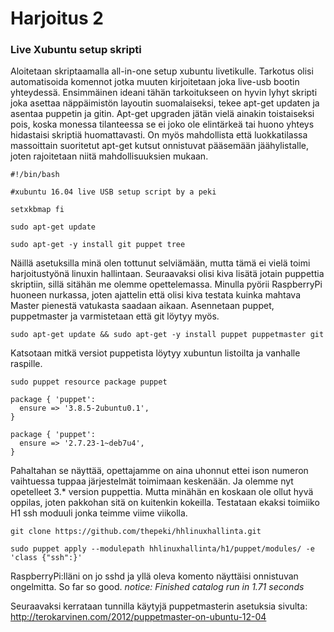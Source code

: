 # Harjoitus 2
### Live Xubuntu setup skripti
Aloitetaan skriptaamalla all-in-one setup xubuntu livetikulle. Tarkotus olisi automatisoida komennot jotka muuten kirjoitetaan joka live-usb bootin yhteydessä. Ensimmäinen ideani tähän tarkoitukseen on hyvin lyhyt skripti joka asettaa näppäimistön layoutin suomalaiseksi, tekee apt-get updaten ja asentaa puppetin ja gitin. Apt-get upgraden jätän vielä ainakin toistaiseksi pois, koska monessa tilanteessa se ei joko ole elintärkeä tai huono yhteys hidastaisi skriptiä huomattavasti. On myös mahdollista että luokkatilassa massoittain suoritetut apt-get kutsut onnistuvat pääsemään jäähylistalle, joten rajoitetaan niitä mahdollisuuksien mukaan.
~~~~
#!/bin/bash

#xubuntu 16.04 live USB setup script by a peki

setxkbmap fi

sudo apt-get update

sudo apt-get -y install git puppet tree
~~~~

Näillä asetuksilla minä olen tottunut selviämään, mutta tämä ei vielä toimi harjoitustyönä linuxin hallintaan. Seuraavaksi olisi kiva lisätä jotain puppettia skriptiin, sillä sitähän me olemme opettelemassa. Minulla pyörii RaspberryPi huoneen nurkassa, joten ajattelin että olisi kiva testata kuinka mahtava Master pienestä vatukasta saadaan aikaan. Asennetaan puppet, puppetmaster ja varmistetaan että git löytyy myös. 
~~~~
sudo apt-get update && sudo apt-get -y install puppet puppetmaster git
~~~~
Katsotaan mitkä versiot puppetista löytyy xubuntun listoilta ja vanhalle raspille.
~~~~
sudo puppet resource package puppet
~~~~
~~~~
package { 'puppet':
  ensure => '3.8.5-2ubuntu0.1',
}
~~~~
~~~~
package { 'puppet':
  ensure => '2.7.23-1~deb7u4',
}
~~~~
Pahaltahan se näyttää, opettajamme on aina uhonnut ettei ison numeron vaihtuessa tuppaa järjestelmät toimimaan keskenään. Ja olemme nyt opetelleet 3.* version puppettia. Mutta minähän en koskaan ole ollut hyvä oppilas, joten pakkohan sitä on kuitenkin kokeilla. Testataan ekaksi toimiiko H1 ssh moduuli jonka teimme viime viikolla.
~~~~
git clone https://github.com/thepeki/hhlinuxhallinta.git

sudo puppet apply --modulepath hhlinuxhallinta/h1/puppet/modules/ -e 'class {"ssh":}'
~~~~
RaspberryPi:lläni on jo sshd ja yllä oleva komento näyttäisi onnistuvan ongelmitta. So far so good. *notice: Finished catalog run in 1.71 seconds*

Seuraavaksi kerrataan tunnilla käytyjä puppetmasterin asetuksia sivulta: http://terokarvinen.com/2012/puppetmaster-on-ubuntu-12-04

